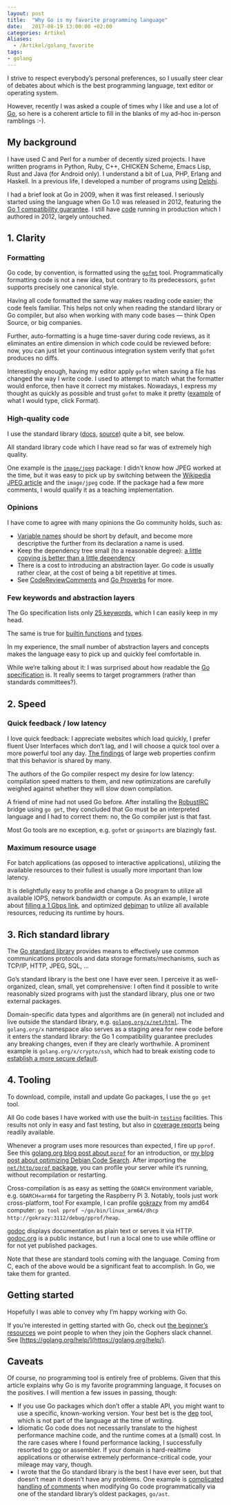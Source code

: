 ```yaml
---
layout: post
title:  "Why Go is my favorite programming language"
date:   2017-08-19 13:00:00 +02:00
categories: Artikel
Aliases:
  - /Artikel/golang_favorite
tags:
- golang
---
```


I strive to respect everybody’s personal preferences, so I usually steer clear
of debates about which is the best programming language, text editor or
operating system.

However, recently I was asked a couple of times why I like and use a lot of <a
href="https://golang.org">Go</a>, so here is a coherent article to fill in the
blanks of my ad-hoc in-person ramblings :-).

## My background

I have used C and Perl for a number of decently sized projects. I have written
programs in Python, Ruby, C++, CHICKEN Scheme, Emacs Lisp, Rust and Java (for
Android only). I understand a bit of Lua, PHP, Erlang and Haskell. In a previous
life, I developed a number of programs using
[Delphi](https://en.wikipedia.org/wiki/Delphi_(programming_language)).

I had a brief look at Go in 2009, when it was first released. I seriously
started using the language when Go 1.0 was released in 2012, featuring the [Go 1
compatibility guarantee](https://golang.org/doc/go1compat). I still have
[code](https://github.com/stapelberg/greetbot) running in production which I
authored in 2012, largely untouched.

## 1. Clarity

### Formatting

Go code, by convention, is formatted using the
[`gofmt`](https://golang.org/cmd/gofmt/) tool. Programmatically formatting code
is not a new idea, but contrary to its predecessors, `gofmt` supports precisely
one canonical style.

Having all code formatted the same way makes reading code easier; the code feels
familiar. This helps not only when reading the standard library or Go compiler,
but also when working with many code bases — think Open Source, or big
companies.

Further, auto-formatting is a huge time-saver during code reviews, as it
eliminates an entire dimension in which code could be reviewed before: now, you
can just let your continuous integration system verify that `gofmt` produces no
diffs.

Interestingly enough, having my editor apply `gofmt` when saving a file has
changed the way I write code. I used to attempt to match what the formatter
would enforce, then have it correct my mistakes. Nowadays, I express my thought
as quickly as possible and trust `gofmt` to make it pretty
([example](https://play.golang.org/p/I6GJwiT77v) of what I would type, click
Format).

### High-quality code

I use the standard library ([docs](https://golang.org/pkg/),
[source](https://github.com/golang/go/tree/master/src)) quite a bit, see below.

All standard library code which I have read so far was of extremely high quality.

One example is the [`image/jpeg`](https://golang.org/pkg/image/jpeg/) package: I
didn’t know how JPEG worked at the time, but it was easy to pick up by switching
between the [Wikipedia JPEG article](https://en.wikipedia.org/wiki/JPEG) and the
`image/jpeg` code. If the package had a few more comments, I would qualify it as
a teaching implementation.

### Opinions

I have come to agree with many opinions the Go community holds, such as:

* [Variable names](https://github.com/golang/go/wiki/CodeReviewComments#variable-names) should be short by default, and become more descriptive the further from its declaration a name is used.
* Keep the dependency tree small (to a reasonable degree): [a little copying is better than a little dependency](https://www.youtube.com/watch?v=PAAkCSZUG1c&t=9m28s)
* There is a cost to introducing an abstraction layer. Go code is usually rather clear, at the cost of being a bit repetitive at times.
* See [CodeReviewComments](https://github.com/golang/go/wiki/CodeReviewComments) and [Go Proverbs](https://go-proverbs.github.io/) for more.

### Few keywords and abstraction layers

The Go specification lists only [25
keywords](https://golang.org/ref/spec#Keywords), which I can easily keep in my
head.

The same is true for [builtin functions](https://golang.org/pkg/builtin/) and
[types](https://golang.org/ref/spec#Types).

In my experience, the small number of abstraction layers and concepts makes the
language easy to pick up and quickly feel comfortable in.

While we’re talking about it: I was surprised about how readable the [Go
specification](https://golang.org/ref/spec) is. It really seems to target
programmers (rather than standards committees?).

## 2. Speed

### Quick feedback / low latency

I love quick feedback: I appreciate websites which load quickly, I prefer fluent
User Interfaces which don’t lag, and I will choose a quick tool over a more
powerful tool any day. [The
findings](https://blog.gigaspaces.com/amazon-found-every-100ms-of-latency-cost-them-1-in-sales/)
of large web properties confirm that this behavior is shared by many.

The authors of the Go compiler respect my desire for low latency: compilation
speed matters to them, and new optimizations are carefully weighed against
whether they will slow down compilation.

A friend of mine had not used Go before. After installing the
[RobustIRC](https://robustirc.net) bridge using `go get`, they concluded that Go
must be an interpreted language and I had to correct them: no, the Go compiler
just is that fast.

Most Go tools are no exception, e.g. `gofmt` or `goimports` are blazingly fast.

### Maximum resource usage

For batch applications (as opposed to interactive applications), utilizing the
available resources to their fullest is usually more important than low latency.

It is delightfully easy to profile and change a Go program to utilize all
available IOPS, network bandwidth or compute. As an example, I wrote about
[filling a 1 Gbps
link](https://people.debian.org/~stapelberg/2014/01/17/debmirror-rackspace.html),
and optimized [debiman](https://github.com/Debian/debiman/) to utilize all
available resources, reducing its runtime by hours.

## 3. Rich standard library

The [Go standard library](https://golang.org/pkg) provides means to effectively
use common communications protocols and data storage formats/mechanisms, such as
TCP/IP, HTTP, JPEG, SQL, …

Go’s standard library is the best one I have ever seen. I perceive it as
well-organized, clean, small, yet comprehensive: I often find it possible to
write reasonably sized programs with just the standard library, plus one or two
external packages.

Domain-specific data types and algorithms are (in general) not included and live
outside the standard library,
e.g. [`golang.org/x/net/html`](https://godoc.org/golang.org/x/net/html). The
`golang.org/x` namespace also serves as a staging area for new code before it
enters the standard library: the Go 1 compatibility guarantee precludes any
breaking changes, even if they are clearly worthwhile. A prominent example is
`golang.org/x/crypto/ssh`, which had to break existing code to [establish a more
secure
default](https://github.com/golang/crypto/commit/e4e2799dd7aab89f583e1d898300d96367750991).

## 4. Tooling

To download, compile, install and update Go packages, I use the `go get` tool.

All Go code bases I have worked with use the built-in
[`testing`](https://golang.org/pkg/testing/) facilities. This results not only
in easy and fast testing, but also in [coverage
reports](https://blog.golang.org/cover) being readily available.

Whenever a program uses more resources than expected, I fire up `pprof`. See
this [golang.org blog post about
`pprof`](https://blog.golang.org/profiling-go-programs) for an introduction, or
[my blog post about optimizing Debian Code
Search](https://people.debian.org/~stapelberg/2014/12/23/code-search-taming-the-latency-tail.html). After
importing the [`net/http/pprof`
package](https://golang.org/pkg/net/http/pprof/), you can profile your server
while it’s running, without recompilation or restarting.
 
Cross-compilation is as easy as setting the `GOARCH` environment variable,
e.g. `GOARCH=arm64` for targeting the Raspberry Pi 3. Notably, tools just work
cross-platform, too! For example, I can profile [gokrazy](https://gokrazy.org)
from my amd64 computer: `go tool pprof ~/go/bin/linux_arm64/dhcp
http://gokrazy:3112/debug/pprof/heap`.

[godoc](https://godoc.org/golang.org/x/tools/cmd/godoc) displays documentation
as plain text or serves it via HTTP. [godoc.org](https://godoc.org) is a public
instance, but I run a local one to use while offline or for not yet published
packages.

Note that these are standard tools coming with the language. Coming from C, each
of the above would be a significant feat to accomplish. In Go, we take them for
granted.

## Getting started

Hopefully I was able to convey why I’m happy working with Go.

If you’re interested in getting started with Go, check out [the beginner’s
resources](https://github.com/gopheracademy/gopher/blob/1cdbcd9fc3ba58efd628d4a6a552befc8e3912be/bot/bot.go#L516)
we point people to when they join the Gophers slack channel. See
[https://golang.org/help/](https://golang.org/help/).

## Caveats

Of course, no programming tool is entirely free of problems. Given that this
article explains why Go is my favorite programming language, it focuses on the
positives. I will mention a few issues in passing, though:

* If you use Go packages which don’t offer a stable API, you might want to use a specific, known-working version. Your best bet is the [dep](https://github.com/golang/dep) tool, which is not part of the language at the time of writing.
* Idiomatic Go code does not necessarily translate to the highest performance machine code, and the runtime comes at a (small) cost. In the rare cases where I found performance lacking, I successfully resorted to [cgo](https://golang.org/cmd/cgo/) or assembler. If your domain is hard-realtime applications or otherwise extremely performance-critical code, your mileage may vary, though.
* I wrote that the Go standard library is the best I have ever seen, but that doesn’t mean it doesn’t have any problems. One example is [complicated handling of comments](https://golang.org/issues/20744) when modifying Go code programmatically via one of the standard library’s oldest packages, `go/ast`.
